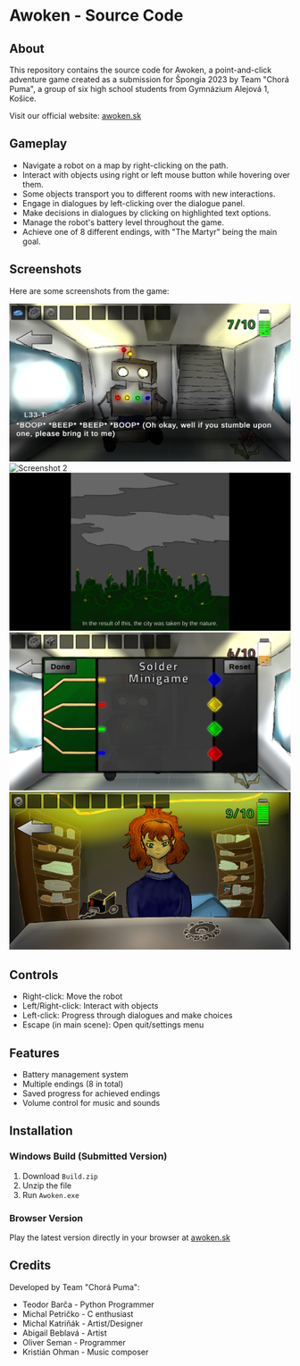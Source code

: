 # Awoken - Source Code

## About
This repository contains the source code for Awoken, a point-and-click adventure game created as a submission for Špongia 2023 by Team "Chorá Puma", a group of six high school students from Gymnázium Alejová 1, Košice.

Visit our official website: [awoken.sk](https://awoken.sk)

## Gameplay
- Navigate a robot on a map by right-clicking on the path.
- Interact with objects using right or left mouse button while hovering over them.
- Some objects transport you to different rooms with new interactions.
- Engage in dialogues by left-clicking over the dialogue panel.
- Make decisions in dialogues by clicking on highlighted text options.
- Manage the robot's battery level throughout the game.
- Achieve one of 8 different endings, with "The Martyr" being the main goal.

## Screenshots
Here are some screenshots from the game:

![Screenshot 1](Screenshots/Screenshot-1.png)
![Screenshot 2](Screenshots/Screenshot-2.png)
![Screenshot 3](Screenshots/Screenshot-3.png)
![Screenshot 4](Screenshots/Screenshot-4.png)
![Screenshot 5](Screenshots/Screenshot-5.png)

## Controls
- Right-click: Move the robot
- Left/Right-click: Interact with objects
- Left-click: Progress through dialogues and make choices
- Escape (in main scene): Open quit/settings menu

## Features
- Battery management system
- Multiple endings (8 in total)
- Saved progress for achieved endings
- Volume control for music and sounds

## Installation
### Windows Build (Submitted Version)
1. Download `Build.zip`
2. Unzip the file
3. Run `Awoken.exe`

### Browser Version
Play the latest version directly in your browser at [awoken.sk](https://awoken.sk)

## Credits
Developed by Team "Chorá Puma":
- Teodor Barča - Python Programmer
- Michal Petričko - C enthusiast
- Michal Katriňák - Artist/Designer
- Abigail Beblavá - Artist
- Oliver Seman - Programmer
- Kristián Ohman - Music composer
